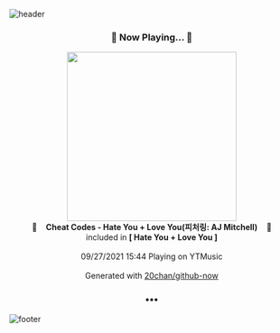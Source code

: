 ![header](https://capsule-render.vercel.app/api?type=wave&height=170&section=header&text=Hi.%20I'm%20SHIFT&fontColor=090707&fontAlignX=45&fontAlignY=65&fontSize=100)

<h3 align="center">🎵 Now Playing... 🎵</h3>
<p align="center">
  <a href="https://music.youtube.com/watch?v=vueo_qNqdGk">
    <img width="300" src="https://lh3.googleusercontent.com/HN44_UYpxGu7crymv8qf721VRT0RvKHI2Ax-t-FmBZEeMa0l3cVQrned25NTzWg4bZwkwWuC6j4oBLqa">
  </a>
  <br>
  🎵&nbsp&nbsp&nbsp <b>Cheat Codes - Hate You + Love You(피처링: AJ Mitchell)</b> &nbsp&nbsp&nbsp🎵
  <br>
  included in <b>[ Hate You + Love You ]</b>
  
  <br />
  <br />
  09/27/2021 15:44 Playing on YTMusic
  <br />
  <br />
  Generated with <a href="https://github.com/20chan/github-now">20chan/github-now</a>
</p>

<h3 align="center">•••</h3>

![footer](https://capsule-render.vercel.app/api?type=wave&height=150&section=footer)

